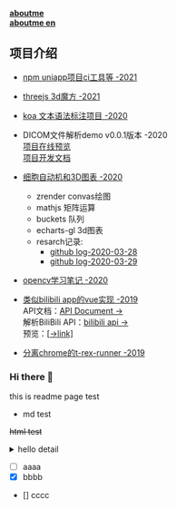 
[**aboutme**](http://thetime50.com/resume/resume)  
[**aboutme en**](https://thetime50.github.io/resume/resume)

## 项目介绍
- [npm uniapp项目ci工具等 -2021](https://www.npmjs.com/~thetime50)
- [threejs 3d魔方 -2021](http://thetime50.com/front-laboratory/vue3-tsv/dist/#/rubikCube)
- [koa 文本语法标注项目 -2020](https://github.com/thetime50/back-laboratory)
- DICOM文件解析demo v0.0.1版本 -2020  
  [项目在线预览](http://thetime50.com/front-laboratory/laboratory/dist/index.html#/demo/dicom)  
  [项目开发文档](https://github.com/thetime50/front-laboratory/blob/master/doc/DICOM/README.md)
- [细胞自动机和3D图表 -2020](https://codepen.io/thetime50/full/dyowVWE)  
  - zrender convas绘图
  - mathjs 矩阵运算
  - buckets 队列
  - echarts-gl 3d图表
  - resarch记录:
    - [github log-2020-03-28](https://github.com/thetime50/note/blob/master/%E6%97%A5%E5%BF%97/2020/log-2020-03-28.md)
    - [github log-2020-03-29](https://github.com/thetime50/note/blob/master/%E6%97%A5%E5%BF%97/2020/log-2020-03-29.md)
- [opencv学习笔记 -2020](https://github.com/thetime50/opencv-practice)


- [类似bilibili app的vue实现 -2019](https://github.com/thetime50/Bilebilelike)  
API文档：[API Document →](https://github.com/thetime50/Bilebilelike/blob/master/API%20Document.md)  
解析BiliBili API：[bilibili api →](https://github.com/thetime50/Bilebilelike/blob/master/docs/bilibili%20api/bilibili%20api.md)  
预览：[\[→link\]](http://thetime50.com/Bilebilelike/)  
- [分离chrome的t-rex-runner -2019](http://thetime50.com/show-pages/t-rex-runner-zero)



### Hi there 👋
this is readme page test
- md test  

<s>html test</s>

<details>
    <summary> 
        hello detail
    </summary> 
    hello details content
</details>

<!--
<iframe src="://codepen.io/thetime50/full/dyowVWE" />
<iframe src="://thetime50.github.io/show-pages/t-rex-runner-zero/components/neterror/resources/neterror.html" />
<script>
  console.log('hello script')
 </script>
-->

- [ ] aaaa
- [x] bbbb
- [] cccc

<!--
**thetime50/thetime50** is a ✨ _special_ ✨ repository because its `README.md` (this file) appears on your GitHub profile.

Here are some ideas to get you started:

- 🔭 I’m currently working on ...
- 🌱 I’m currently learning ...
- 👯 I’m looking to collaborate on ...
- 🤔 I’m looking for help with ...
- 💬 Ask me about ...
- 📫 How to reach me: ...
- 😄 Pronouns: ...
- ⚡ Fun fact: ...
-->
